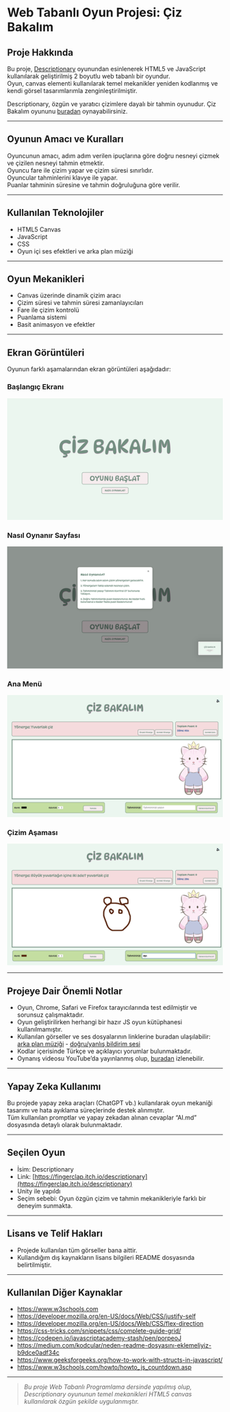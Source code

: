 
# Web Tabanlı Oyun Projesi: Çiz Bakalım

## Proje Hakkında

Bu proje, [Descriptionary](https://fingerclap.itch.io/descriptionary) oyunundan esinlenerek HTML5 ve JavaScript kullanılarak geliştirilmiş 2 boyutlu web tabanlı bir oyundur.  
Oyun, canvas elementi kullanılarak temel mekanikler yeniden kodlanmış ve kendi görsel tasarımlarımla zenginleştirilmiştir.

Descriptionary, özgün ve yaratıcı çizimlere dayalı bir tahmin oyunudur.
Çiz Bakalım oyununu [buradan](https://mlkyzgt.github.io) oynayabilirsiniz.

---

## Oyunun Amacı ve Kuralları

Oyuncunun amacı, adım adım verilen ipuçlarına göre doğru nesneyi çizmek ve çizilen nesneyi tahmin etmektir.  
Oyuncu fare ile çizim yapar ve çizim süresi sınırlıdır.  
Oyuncular tahminlerini klavye ile yapar.  
Puanlar tahminin süresine ve tahmin doğruluğuna göre verilir.

---

## Kullanılan Teknolojiler

- HTML5 Canvas  
- JavaScript
- CSS
- Oyun içi ses efektleri ve arka plan müziği

---

## Oyun Mekanikleri

- Canvas üzerinde dinamik çizim aracı  
- Çizim süresi ve tahmin süresi zamanlayıcıları  
- Fare ile çizim kontrolü  
- Puanlama sistemi  
- Basit animasyon ve efektler

---


## Ekran Görüntüleri

Oyunun farklı aşamalarından ekran görüntüleri aşağıdadır:

### Başlangıç Ekranı
![Başlangıç Ekranı](images/baslangic-ekrani.png)

### Nasıl Oynanır Sayfası
![Nasıl Oynanır](images/nasil-oynanilir.png)

### Ana Menü
![Ana Ekran](images/ana-ekran.png)

### Çizim Aşaması
![Çizim Aşaması](images/cizim-asamasi.png)


---

## Projeye Dair Önemli Notlar

- Oyun, Chrome, Safari ve Firefox tarayıcılarında test edilmiştir ve sorunsuz çalışmaktadır.  
- Oyun geliştirilirken herhangi bir hazır JS oyun kütüphanesi kullanılmamıştır.  
- Kullanılan görseller ve ses dosyalarının linklerine buradan ulaşılabilir: [arka plan müziği](https://youtu.be/o5Csf-XrXdY?feature=shared) - [doğru/yanlış bildirim sesi](https://www.youtube.com/watch?v=worclOeTALw)
- Kodlar içerisinde Türkçe ve açıklayıcı yorumlar bulunmaktadır.  
- Oynanış videosu YouTube’da yayınlanmış olup, [buradan](https://youtu.be/403OLKLxyzs?si=WgPvTeIFk7DDmotg) izlenebilir.  

---

## Yapay Zeka Kullanımı

Bu projede yapay zeka araçları (ChatGPT vb.) kullanılarak oyun mekaniği tasarımı ve hata ayıklama süreçlerinde destek alınmıştır.  
Tüm kullanılan promptlar ve yapay zekadan alınan cevaplar “AI.md” dosyasında detaylı olarak bulunmaktadır.

---

## Seçilen Oyun

- İsim: Descriptionary  
- Link: [https://fingerclap.itch.io/descriptionary](https://fingerclap.itch.io/descriptionary)
- Unity ile yapıldı
- Seçim sebebi: Oyun özgün çizim ve tahmin mekanikleriyle farklı bir deneyim sunmakta.

---

## Lisans ve Telif Hakları

- Projede kullanılan tüm görseller bana aittir. 
- Kullandığım dış kaynakların lisans bilgileri README dosyasında belirtilmiştir.

---

## Kullanılan Diğer Kaynaklar

- https://www.w3schools.com
- https://developer.mozilla.org/en-US/docs/Web/CSS/justify-self
- https://developer.mozilla.org/en-US/docs/Web/CSS/flex-direction
- https://css-tricks.com/snippets/css/complete-guide-grid/
- https://codepen.io/javascriptacademy-stash/pen/porpeoJ
- https://medium.com/kodcular/neden-readme-dosyasını-eklemeliyiz-b9dce0adf34c
- https://www.geeksforgeeks.org/how-to-work-with-structs-in-javascript/
- https://www.w3schools.com/howto/howto_js_countdown.asp

---

> *Bu proje Web Tabanlı Programlama dersinde yapılmış olup, Descriptionary oyununun temel mekanikleri HTML5 canvas kullanılarak özgün şekilde uygulanmıştır.*

